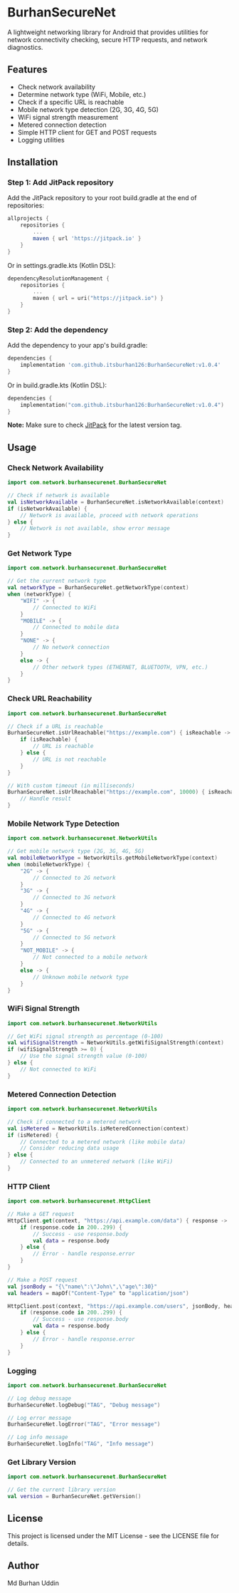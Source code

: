 # BurhanSecureNet

A lightweight networking library for Android that provides utilities for network connectivity checking, secure HTTP requests, and network diagnostics.

## Features

- Check network availability
- Determine network type (WiFi, Mobile, etc.)
- Check if a specific URL is reachable
- Mobile network type detection (2G, 3G, 4G, 5G)
- WiFi signal strength measurement
- Metered connection detection
- Simple HTTP client for GET and POST requests
- Logging utilities

## Installation

### Step 1: Add JitPack repository

Add the JitPack repository to your root build.gradle at the end of repositories:

```gradle
allprojects {
    repositories {
        ...
        maven { url 'https://jitpack.io' }
    }
}
```

Or in settings.gradle.kts (Kotlin DSL):

```kotlin
dependencyResolutionManagement {
    repositories {
        ...
        maven { url = uri("https://jitpack.io") }
    }
}
```

### Step 2: Add the dependency

Add the dependency to your app's build.gradle:

```gradle
dependencies {
    implementation 'com.github.itsburhan126:BurhanSecureNet:v1.0.4'
}
```

Or in build.gradle.kts (Kotlin DSL):

```kotlin
dependencies {
    implementation("com.github.itsburhan126:BurhanSecureNet:v1.0.4")
}
```

**Note:** Make sure to check [JitPack](https://jitpack.io/#itsburhan126/BurhanSecureNet) for the latest version tag.

## Usage

### Check Network Availability

```kotlin
import com.network.burhansecurenet.BurhanSecureNet

// Check if network is available
val isNetworkAvailable = BurhanSecureNet.isNetworkAvailable(context)
if (isNetworkAvailable) {
    // Network is available, proceed with network operations
} else {
    // Network is not available, show error message
}
```

### Get Network Type

```kotlin
import com.network.burhansecurenet.BurhanSecureNet

// Get the current network type
val networkType = BurhanSecureNet.getNetworkType(context)
when (networkType) {
    "WIFI" -> {
        // Connected to WiFi
    }
    "MOBILE" -> {
        // Connected to mobile data
    }
    "NONE" -> {
        // No network connection
    }
    else -> {
        // Other network types (ETHERNET, BLUETOOTH, VPN, etc.)
    }
}
```

### Check URL Reachability

```kotlin
import com.network.burhansecurenet.BurhanSecureNet

// Check if a URL is reachable
BurhanSecureNet.isUrlReachable("https://example.com") { isReachable ->
    if (isReachable) {
        // URL is reachable
    } else {
        // URL is not reachable
    }
}

// With custom timeout (in milliseconds)
BurhanSecureNet.isUrlReachable("https://example.com", 10000) { isReachable ->
    // Handle result
}
```

### Mobile Network Type Detection

```kotlin
import com.network.burhansecurenet.NetworkUtils

// Get mobile network type (2G, 3G, 4G, 5G)
val mobileNetworkType = NetworkUtils.getMobileNetworkType(context)
when (mobileNetworkType) {
    "2G" -> {
        // Connected to 2G network
    }
    "3G" -> {
        // Connected to 3G network
    }
    "4G" -> {
        // Connected to 4G network
    }
    "5G" -> {
        // Connected to 5G network
    }
    "NOT_MOBILE" -> {
        // Not connected to a mobile network
    }
    else -> {
        // Unknown mobile network type
    }
}
```

### WiFi Signal Strength

```kotlin
import com.network.burhansecurenet.NetworkUtils

// Get WiFi signal strength as percentage (0-100)
val wifiSignalStrength = NetworkUtils.getWifiSignalStrength(context)
if (wifiSignalStrength >= 0) {
    // Use the signal strength value (0-100)
} else {
    // Not connected to WiFi
}
```

### Metered Connection Detection

```kotlin
import com.network.burhansecurenet.NetworkUtils

// Check if connected to a metered network
val isMetered = NetworkUtils.isMeteredConnection(context)
if (isMetered) {
    // Connected to a metered network (like mobile data)
    // Consider reducing data usage
} else {
    // Connected to an unmetered network (like WiFi)
}
```

### HTTP Client

```kotlin
import com.network.burhansecurenet.HttpClient

// Make a GET request
HttpClient.get(context, "https://api.example.com/data") { response ->
    if (response.code in 200..299) {
        // Success - use response.body
        val data = response.body
    } else {
        // Error - handle response.error
    }
}

// Make a POST request
val jsonBody = "{\"name\":\"John\",\"age\":30}"
val headers = mapOf("Content-Type" to "application/json")

HttpClient.post(context, "https://api.example.com/users", jsonBody, headers) { response ->
    if (response.code in 200..299) {
        // Success - use response.body
        val data = response.body
    } else {
        // Error - handle response.error
    }
}
```

### Logging

```kotlin
import com.network.burhansecurenet.BurhanSecureNet

// Log debug message
BurhanSecureNet.logDebug("TAG", "Debug message")

// Log error message
BurhanSecureNet.logError("TAG", "Error message")

// Log info message
BurhanSecureNet.logInfo("TAG", "Info message")
```

### Get Library Version

```kotlin
import com.network.burhansecurenet.BurhanSecureNet

// Get the current library version
val version = BurhanSecureNet.getVersion()
```

## License

This project is licensed under the MIT License - see the LICENSE file for details.

## Author

Md Burhan Uddin

